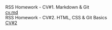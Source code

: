 RSS Homework - CV#1. Markdown & Git  
[cv.md](https://scake429.github.io/rsschool-cv/cv)  
RSS Homework - CV#2. HTML, CSS & Git Basics  
[CV#2](https://scake429.github.io/rsschool-cv/) 

